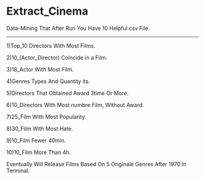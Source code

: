 # Extract_Cinema
Data-Mining That After Run You Have 10 Helpful csv File.

_________________________________________

1)Top_10 Directors With Most Films.

2)10_(Actor_Director) Coincide in a Film.

3)18_Actor With Most Film.

4)Genres Types And Quantity its.

5)Directors That Obtained Award 3time Or More.

6)10_Directors With Most numbre Film, Without Award.

7)25_Film With Most Popularity.

8)30_Film With Most Hate.

9)10_Film Fewer 40min.

10)10_Film More Than 4h.

Eventually Will Release Films Based On 5 Originale Genres After 1970 In Terminal.
